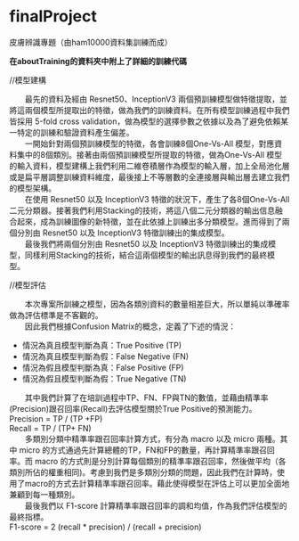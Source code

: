 # finalProject
皮膚辨識專題（由ham10000資料集訓練而成）

******在aboutTraining的資料夾中附上了詳細的訓練代碼******


//模型建構

　　最先的資料及經由 Resnet50、InceptionV3 兩個預訓練模型做特徵提取，並將這兩個模型所提取出的特徵，做為我們的訓練資料。在所有模型訓練過程中我們皆採用 5-fold cross validation，做為模型的選擇參數之依據以及為了避免依賴某一特定的訓練和驗證資料產生偏差。  
　　一開始針對兩個預訓練模型的特徵，各會訓練8個One-Vs-All 模型，對應資料集中的8個類別。接著由兩個預訓練模型所提取的特徵，做為One-Vs-All 模型的輸入資料，模型建構上我們利用二維卷積層作為模型的輸入層，加上全局池化層或是扁平層調整訓練資料維度，最後接上不等層數的全連接層與輸出層去建立我們的模型架構。  
　　在使用 Resnet50 以及 InceptionV3 特徵的狀況下，產生了各8個One-Vs-All 二元分類器。接著我們利用Stacking的技術，將這八個二元分類器的輸出信息融合起來，成為訓練圖像的新特徵，並在此依據上訓練出多分類模型。進而得到了兩個分別由 Resnet50 以及 InceptionV3 特徵訓練出的集成模型。  
　　最後我們將兩個分別由 Resnet50 以及 InceptionV3 特徵訓練出的集成模型，同樣利用Stacking的技術，結合這兩個模型的輸出訊息得到我們的最終模型。  


//模型評估

　　本次專案所訓練之模型，因為各類別資料的數量相差巨大，所以單純以準確率做為評估標準是不客觀的。  
　　因此我們根據Confusion Matrix的概念，定義了下述的情況：
-	情況為真且模型判斷為真：True Positive (TP)
-	情況為真且模型判斷為假：False Negative (FN)
-	情況為假且模型判斷為真：False Positive (FP)
-	情況為假且模型判斷為假：True Negative (TN)    

　　其中我們計算了在培訓過程中TP、FN、FP與TN的數值，並藉由精準率(Precision)跟召回率(Recall)去評估模型關於True Positive的預測能力。  
        Precision = TP / (TP +FP)  
        Recall = TP / (TP+ FN)  
　　多類別分類中精準率跟召回率計算方式，有分為 macro 以及 micro 兩種。其中 micro 的方式通過先計算總體的TP，FN和FP的數量，再計算精準率跟召回率。而 macro 的方式則是分別計算每個類別的精準率跟召回率，然後做平均（各類別所佔的權重相同)。考慮到我們是多類別分類的問題，因此我們在計算時，使用了macro的方式去計算精準率跟召回率。藉此使得模型在評估上可以更加全面地兼顧到每一種類別。   
　　最後我們以 F1-score 計算精準率跟召回率的調和均值，作為我們評估模型的最終指標。  
F1-score = 2 (recall * precision) / (recall + precision)

	
